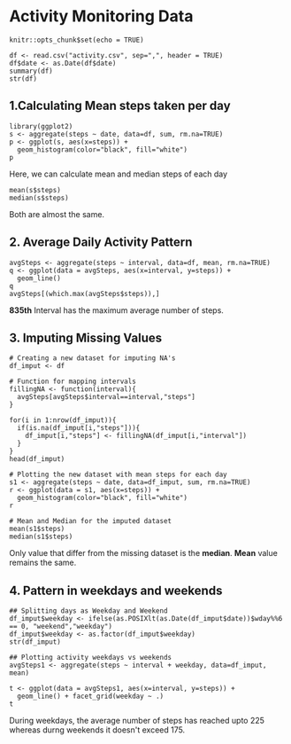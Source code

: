 # Activity Monitoring Data

```{r setup, include=FALSE}
knitr::opts_chunk$set(echo = TRUE)
```

```{r}
df <- read.csv("activity.csv", sep=",", header = TRUE)
df$date <- as.Date(df$date)
summary(df)
str(df)
```

## 1.Calculating Mean steps taken per day

```{r}
library(ggplot2)
s <- aggregate(steps ~ date, data=df, sum, rm.na=TRUE)
p <- ggplot(s, aes(x=steps)) + 
  geom_histogram(color="black", fill="white")
p
```
Here, we can calculate mean and median steps of each day
```{r}
mean(s$steps)
median(s$steps)
```
Both are almost the same.

## 2. Average Daily Activity Pattern

```{r}
avgSteps <- aggregate(steps ~ interval, data=df, mean, rm.na=TRUE)
q <- ggplot(data = avgSteps, aes(x=interval, y=steps)) +
  geom_line()
q
avgSteps[(which.max(avgSteps$steps)),]
```

**835th** Interval has the maximum average number of steps.

## 3. Imputing Missing Values

```{r}
# Creating a new dataset for imputing NA's
df_imput <- df

# Function for mapping intervals 
fillingNA <- function(interval){
  avgSteps[avgSteps$interval==interval,"steps"]
}
  
for(i in 1:nrow(df_imput)){
  if(is.na(df_imput[i,"steps"])){
    df_imput[i,"steps"] <- fillingNA(df_imput[i,"interval"])
  }
}
head(df_imput)

# Plotting the new dataset with mean steps for each day
s1 <- aggregate(steps ~ date, data=df_imput, sum, rm.na=TRUE)
r <- ggplot(data = s1, aes(x=steps)) +
  geom_histogram(color="black", fill="white")
r

# Mean and Median for the imputed dataset
mean(s1$steps)
median(s1$steps)
```
Only value that differ from the missing dataset is the **median**. **Mean** value remains the same.

## 4. Pattern in weekdays and weekends

```{r}
## Splitting days as Weekday and Weekend
df_imput$weekday <- ifelse(as.POSIXlt(as.Date(df_imput$date))$wday%%6 == 0, "weekend","weekday")
df_imput$weekday <- as.factor(df_imput$weekday)
str(df_imput)
```
```{r}
## Plotting activity weekdays vs weekends
avgSteps1 <- aggregate(steps ~ interval + weekday, data=df_imput, mean)

t <- ggplot(data = avgSteps1, aes(x=interval, y=steps)) +
  geom_line() + facet_grid(weekday ~ .)
t
```

During weekdays, the average number of steps has reached upto 225 whereas durng weekends it doesn't exceed 175.

